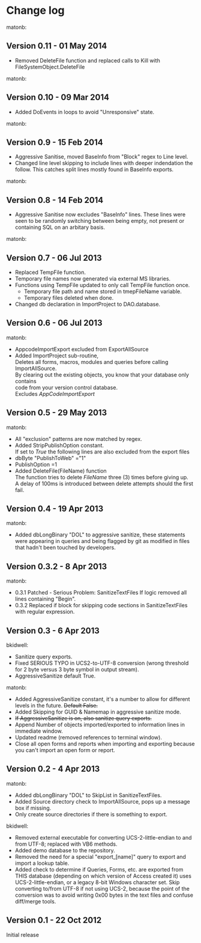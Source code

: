 Change log
==========

matonb:

Version 0.11 - 01 May 2014
-------------------------
* Removed DeleteFile function and replaced calls to Kill with FileSystemObject.DeleteFile

matonb:

Version 0.10 - 09 Mar 2014
-------------------------
* Added DoEvents in loops to avoid "Unresponsive" state.

matonb:

Version 0.9 - 15 Feb 2014
-------------------------
*  Aggressive Sanitise, moved BaseInfo from "Block" regex to Line level.
*  Changed line level skipping to include lines with deeper indendation the follow.
  This catches split lines mostly found in BaseInfo exports.

matonb:

Version 0.8 - 14 Feb 2014
-------------------------
*  Aggressive Sanitise now excludes "BaseInfo" lines.
  These lines were seen to be randomly switching between being empty,
  not present or containing SQL on an arbitary basis.

matonb:

Version 0.7 - 06 Jul 2013
-------------------------
*  Replaced TempFile function.
*  Temporary file names now generated via external MS libraries.
*  Functions using TempFile updated to only call TempFile function once.
   *  Temporary file path and name stored in tmepFileName variable.
   *  Temporary files deleted when done.
*  Changed db declaration in ImportProject to DAO.database.

Version 0.6 - 06 Jul 2013
-------------------------

matonb:

*  AppcodeImportExport excluded from ExportAllSource
*  Added ImportProject sub-routine,  
   Deletes all forms, macros, modules and queries before calling ImportAllSource.  
   By clearing out the existing objects, you know that your database only contains  
   code from your version control database.  
   Excludes *AppCodeImportExport*

Version 0.5 - 29 May 2013
--------------------------

matonb:

*  All "exclusion" patterns are now matched by regex.
*  Added StripPublishOption constant.  
   If set to _True_ the following lines are also excluded from the export files
  * dbByte "PublishToWeb" ="1"
  * PublishOption =1
*  Added DeleteFile(FileName) function  
   The function tries to delete _FileName_ three (3) times before giving up.  
   A delay of 100ms is introduced between delete attempts should the first fail.

Version 0.4 - 19 Apr 2013
--------------------------

matonb:

*  Added dbLongBinary "DOL" to aggressive sanitize, these statements were
   appearing in queries and being flagged by git as modified in files that
   hadn't been touched by developers.

Version 0.3.2 - 8 Apr 2013
--------------------------

matonb:
* 0.3.1 Patched - Serious Problem:  SanitizeTextFiles If logic removed all
        lines containing "Begin".
* 0.3.2 Replaced if block for skipping code sections in SanitizeTextFiles with
        regular expression.

Version 0.3 - 6 Apr 2013
------------------------

bkidwell:
* Sanitize query exports.
* Fixed SERIOUS TYPO in UCS2-to-UTF-8 conversion (wrong threshold for 2 byte versus 3 byte symbol in output stream).
* AggressiveSanitize default True.

matonb:
* Added AggressiveSanitize constant, it's a number to allow for different levels in the future. ~~Default False.~~
* Added Skipping for GUID & Namemap in aggressive sanitize mode.
* ~~If AggressiveSanitize is on, also sanitize query exports.~~
* Append Number of objects imported/exported to information lines in immediate window.
* Updated readme (removed references to terminal window).
* Close all open forms and reports when importing and exporting because you can't import an open form or report.

Version 0.2 - 4 Apr 2013
------------------------

matonb:
* Added dbLongBinary "DOL" to SkipList in SanitizeTextFiles.
* Added Source directory check to ImportAllSource, pops up a message box if missing.
* Only create source directories if there is something to export.

bkidwell:
* Removed external executable for converting UCS-2-little-endian to and from UTF-8; replaced with VB6 methods.
* Added demo database to the repository.
* Removed the need for a special "export_[name]" query to export and import a lookup table.
* Added check to determine if Queries, Forms, etc. are exported from THIS database (depending on which version of Access created it) uses UCS-2-little-endian, or a legacy 8-bit Windows character set. Skip converting to/from UTF-8 if not using UCS-2, because the point of the conversion was to avoid writing 0x00 bytes in the text files and confuse diff/merge tools.

Version 0.1 - 22 Oct 2012
-------------------------

Initial release
